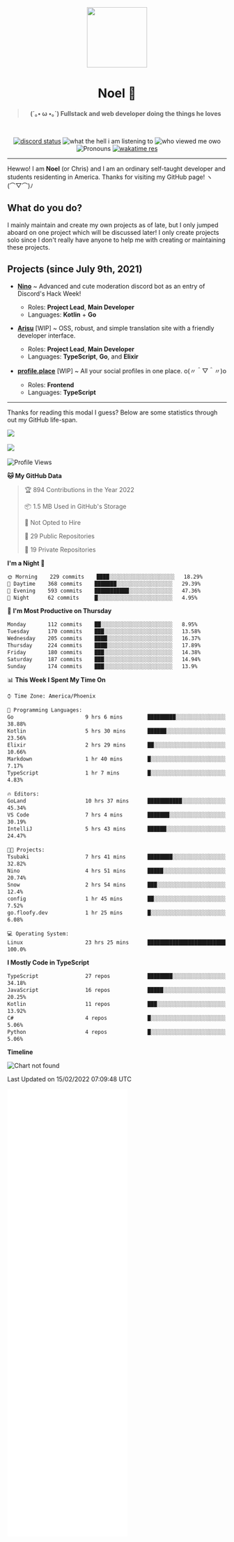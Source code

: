<div align='center'>
  <div align='center'>
    <img
      src='https://cdn.floofy.dev/art/icons/icon_cinnamonserval.png'
      width='138'
      height='138'
    />
  </div>
  <h1>Noel 🐾</h1>
  <blockquote><strong>(´｡• ω •｡`) Fullstack and web developer doing the things he loves</strong></blockquote>

  <br />

  <a href='https://discord.com/users/280158289667555328' target='_blank'><img alt="discord status" src="https://dev.discordprofiles.me/badge/status/280158289667555328" /></a>
  <img alt="what the hell i am listening to" src="https://dev.discordprofiles.me/badge/spotify/280158289667555328" />
  <img alt="who viewed me owo" src="https://komarev.com/ghpvc/?username=auguwu" />
  <img alt='Pronouns' src='https://img.shields.io/endpoint?url=https://pronoundb.org/shields/6004d014406af11e4593a013' />
  <a href="https://wakatime.com/@auguwu" target='_blank'>
    <img alt='wakatime res' src='https://wakatime.com/badge/user/89736485-42ec-4c0f-a2f3-481db74514dc.svg' />
  </a>
</div>

<hr />

Hewwo! I am **Noel** (or Chris) and I am an ordinary self-taught developer and students residenting in America. Thanks for visiting my GitHub page! ヽ(⌒▽⌒)ﾉ

## What do you do?
I mainly maintain and create my own projects as of late, but I only jumped aboard on one project which will be discussed later! I only create projects
solo since I don't really have anyone to help me with creating or maintaining these projects.

## Projects (since July 9th, 2021)
- [**Nino**](https://nino.sh) ~ Advanced and cute moderation discord bot as an entry of Discord's Hack Week!
  - Roles: **Project Lead**, **Main Developer**
  - Languages: **Kotlin** + **Go**

- [**Arisu**](https://arisu.land) [WIP] ~ OSS, robust, and simple translation site with a friendly developer interface.
  - Roles: **Project Lead**, **Main Developer**
  - Languages: **TypeScript**, **Go**, and **Elixir**

- [**profile.place**](https://profile.place) [WIP] ~ All your social profiles in one place. o(〃＾▽＾〃)o
  - Roles: **Frontend**
  - Languages: **TypeScript**

---

Thanks for reading this modal I guess? Below are some statistics through out my GitHub life-span.

![](https://github-readme-stats.vercel.app/api?username=auguwu&count_private=true&show_icons=true&theme=gruvbox)

![](https://github-readme-stats.vercel.app/api/top-langs/?username=auguwu&layout=compact&theme=gruvbox)

<!--START_SECTION:waka-->
![Profile Views](http://img.shields.io/badge/Profile%20Views-57-blue)

**🐱 My GitHub Data** 

> 🏆 894 Contributions in the Year 2022
 > 
> 📦 1.5 MB Used in GitHub's Storage 
 > 
> 🚫 Not Opted to Hire
 > 
> 📜 29 Public Repositories 
 > 
> 🔑 19 Private Repositories  
 > 
**I'm a Night 🦉** 

```text
🌞 Morning    229 commits    ████░░░░░░░░░░░░░░░░░░░░░   18.29% 
🌆 Daytime    368 commits    ███████░░░░░░░░░░░░░░░░░░   29.39% 
🌃 Evening    593 commits    ███████████░░░░░░░░░░░░░░   47.36% 
🌙 Night      62 commits     █░░░░░░░░░░░░░░░░░░░░░░░░   4.95%

```
📅 **I'm Most Productive on Thursday** 

```text
Monday       112 commits    ██░░░░░░░░░░░░░░░░░░░░░░░   8.95% 
Tuesday      170 commits    ███░░░░░░░░░░░░░░░░░░░░░░   13.58% 
Wednesday    205 commits    ████░░░░░░░░░░░░░░░░░░░░░   16.37% 
Thursday     224 commits    ████░░░░░░░░░░░░░░░░░░░░░   17.89% 
Friday       180 commits    ███░░░░░░░░░░░░░░░░░░░░░░   14.38% 
Saturday     187 commits    ███░░░░░░░░░░░░░░░░░░░░░░   14.94% 
Sunday       174 commits    ███░░░░░░░░░░░░░░░░░░░░░░   13.9%

```


📊 **This Week I Spent My Time On** 

```text
⌚︎ Time Zone: America/Phoenix

💬 Programming Languages: 
Go                       9 hrs 6 mins        █████████░░░░░░░░░░░░░░░░   38.88% 
Kotlin                   5 hrs 30 mins       ██████░░░░░░░░░░░░░░░░░░░   23.56% 
Elixir                   2 hrs 29 mins       ██░░░░░░░░░░░░░░░░░░░░░░░   10.66% 
Markdown                 1 hr 40 mins        █░░░░░░░░░░░░░░░░░░░░░░░░   7.17% 
TypeScript               1 hr 7 mins         █░░░░░░░░░░░░░░░░░░░░░░░░   4.83%

🔥 Editors: 
GoLand                   10 hrs 37 mins      ███████████░░░░░░░░░░░░░░   45.34% 
VS Code                  7 hrs 4 mins        ███████░░░░░░░░░░░░░░░░░░   30.19% 
IntelliJ                 5 hrs 43 mins       ██████░░░░░░░░░░░░░░░░░░░   24.47%

🐱‍💻 Projects: 
Tsubaki                  7 hrs 41 mins       ████████░░░░░░░░░░░░░░░░░   32.82% 
Nino                     4 hrs 51 mins       █████░░░░░░░░░░░░░░░░░░░░   20.74% 
Snow                     2 hrs 54 mins       ███░░░░░░░░░░░░░░░░░░░░░░   12.4% 
config                   1 hr 45 mins        ██░░░░░░░░░░░░░░░░░░░░░░░   7.52% 
go.floofy.dev            1 hr 25 mins        █░░░░░░░░░░░░░░░░░░░░░░░░   6.08%

💻 Operating System: 
Linux                    23 hrs 25 mins      █████████████████████████   100.0%

```

**I Mostly Code in TypeScript** 

```text
TypeScript               27 repos            ████████░░░░░░░░░░░░░░░░░   34.18% 
JavaScript               16 repos            █████░░░░░░░░░░░░░░░░░░░░   20.25% 
Kotlin                   11 repos            ███░░░░░░░░░░░░░░░░░░░░░░   13.92% 
C#                       4 repos             █░░░░░░░░░░░░░░░░░░░░░░░░   5.06% 
Python                   4 repos             █░░░░░░░░░░░░░░░░░░░░░░░░   5.06%

```


**Timeline**

![Chart not found](https://raw.githubusercontent.com/auguwu/auguwu/master/charts/bar_graph.png) 


 Last Updated on 15/02/2022 07:09:48 UTC
<!--END_SECTION:waka-->

![](./github-metrics.svg)
